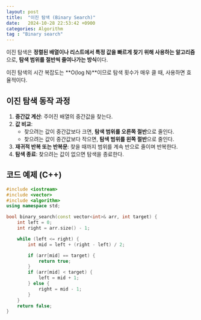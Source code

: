 ```yaml
---
layout: post
title:  "이진 탐색 (Binary Search)"
date:   2024-10-28 22:53:42 +0900
categories: Algorithm
tag : "Binary search"
---
```

이진 탐색은 **정렬된 배열이나 리스트에서 특정 값을 빠르게 찾기 위해 사용하는 알고리즘**으로, **탐색 범위를 절반씩 줄여나가는 방식**이다.

이진 탐색의 시간 복잡도는 **O(log N)**이므로 탐색 횟수가 매우 클 때, 사용하면 효율적이다.




## 이진 탐색 동작 과정

1. **중간값 계산**: 주어진 배열의 중간값을 찾는다.
2. **값 비교**:
   - 찾으려는 값이 중간값보다 크면, **탐색 범위를 오른쪽 절반**으로 줄인다.
   - 찾으려는 값이 중간값보다 작으면, **탐색 범위를 왼쪽 절반**으로 줄인다.
3. **재귀적 반복 또는 반복문**: 찾을 때까지 범위를 계속 반으로 줄이며 반복한다.
4. **탐색 종료**: 찾으려는 값이 없으면 탐색을 종료한다.

## 코드 예제 (C++)

```cpp
#include <iostream>
#include <vector>
#include <algorithm>
using namespace std;

bool binary_search(const vector<int>& arr, int target) {
    int left = 0;
    int right = arr.size() - 1;

    while (left <= right) {
        int mid = left + (right - left) / 2;

        if (arr[mid] == target) {
            return true;
        }
        if (arr[mid] < target) {
            left = mid + 1;
        } else {
            right = mid - 1;
        }
    }
    return false;
}
```
